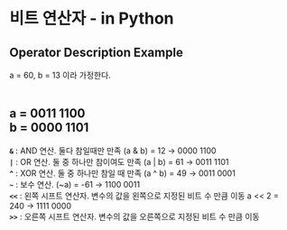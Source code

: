 # 비트 연산자 - in Python

## Operator	Description	Example

a = 60, b = 13 이라 가정한다. <br>
<br>

a = 0011 1100 <br>
b = 0000 1101 <br>
---

**`&`** :	AND 연산. 둘다 참일때만 만족	(a & b) = 12 → 0000 1100 <br>
**`|`** :	OR 연산. 둘 중 하나만 참이여도 만족	(a | b) = 61 → 0011 1101 <br>
**`^`** :	XOR 연산. 둘 중 하나만 참일 때 만족	(a ^ b) = 49 → 0011 0001 <br>
**`~`** :	보수 연산.	(~a) = -61 → 1100 0011 <br>
**`<<`** :	왼쪽 시프트 연산자. 변수의 값을 왼쪽으로 지정된 비트 수 만큼 이동	a << 2 = 240 → 1111 0000 <br>
**`>>`** :	오른쪽 시프트 연산자. 변수의 값을 오른쪽으로 지정된 비트 수 만큼 이동 <br>
